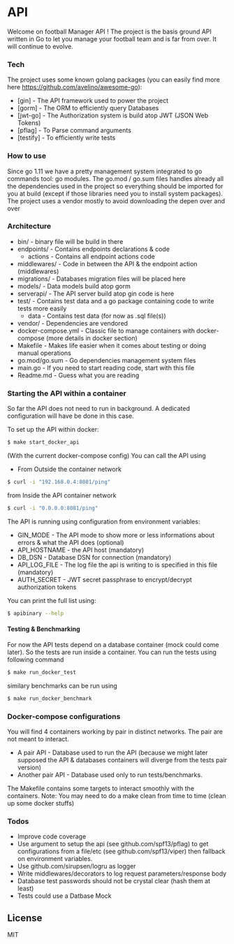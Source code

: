 # API

Welcome on football Manager API !
The project is the basis ground API written in Go to let you manage your football team and is far from over. It will continue to evolve.

### Tech

The project uses some known golang packages (you can easily find more here https://github.com/avelino/awesome-go):

* [gin] - The API framework used to power the project
* [gorm] - The ORM to efficiently query Databases
* [jwt-go] - The Authorization system is build atop JWT (JSON Web Tokens)
* [pflag] - To Parse command arguments
* [testify] - To efficiently write tests


### How to use
Since go 1.11 we have a pretty management system integrated to go commands tool: go modules.
The go.mod / go.sum files handles already all the dependencies used in the project so everything should be imported for you at build (except if those libraries need you to install system packages).
The project uses a vendor mostly to avoid downloading the depen over and over

### Architecture
* bin/ - binary file will be build in there
* endpoints/ - Contains endpoints declarations & code
    * actions - Contains all endpoint actions code
* middlewares/ - Code in between the API & the endpoint action (middlewares)
* migrations/ - Databases migration files will be placed here
* models/ - Data models build atop gorm
* serverapi/ - The API server build atop gin code is here
* test/ - Contains test data and a go package containing code to write tests more easily
    * data - Contains test data (for now as .sql file(s))
* vendor/ - Dependencies are vendored
* docker-compose.yml - Classic file to manage containers with docker-compose (more details in docker section)
* Makefile - Makes life easier when it comes about testing or doing manual operations
* go.mod/go.sum - Go dependencies management system files
* main.go - If you need to start reading code, start with this file
* Readme.md - Guess what you are reading

### Starting the API within a container
So far the API does not need to run in background. A dedicated configuration will have be done in this case.

To set up the API within docker:
```sh
$ make start_docker_api
```

(With the current docker-compose config) You can call the API using
* From Outside the container network
```sh
$ curl -i "192.168.0.4:8081/ping"
```
from Inside the API container network
```sh
$ curl -i "0.0.0.0:8081/ping"
```
The API is running using configuration from environment variables:
* GIN_MODE - The API mode to show more or less informations about errors & what the API does (optional)
* API_HOSTNAME - the API host (mandatory)
* DB_DSN - Database DSN for connection (mandatory)
* API_LOG_FILE - The log file the api is writing to is specified in this file (mandatory)
* AUTH_SECRET - JWT secret passphrase to encrypt/decrypt authorization tokens


You can print the full list using:
```sh
$ apibinary --help
```

#### Testing & Benchmarking
For now the API tests depend on a database container (mock could come later).
So the tests are run inside a container.
You can run the tests using following command
```sh
$ make run_docker_test
```
similary benchmarks can be run using
```sh
$ make run_docker_benchmark
```
### Docker-compose configurations
You will find 4 containers working by pair in distinct networks. The pair are not meant to interact.

* A pair API - Database used to run the API (because we might later supposed the API & databases containers will diverge from the tests pair version)
* Another pair API - Database used only to run tests/benchmarks.

The Makefile contains some targets to interact smoothly with the containers.
Note: You may need to do a make clean from time to time (clean up some docker stuffs)

### Todos

 - Improve code coverage
 - Use argument to setup the api (see github.com/spf13/pflag) to get configurations from a file/etc (see github.com/spf13/viper) then fallback on environment variables.
 - Use github.com/sirupsen/logru as logger
 - Write middlewares/decorators to log request parameters/response body
 - Database test passwords should not be crystal clear (hash them at least)
 - Tests could use a Datbase Mock

License
----

MIT
